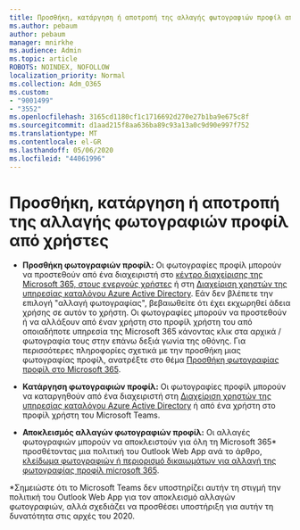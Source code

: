 ```yaml
---
title: Προσθήκη, κατάργηση ή αποτροπή της αλλαγής φωτογραφιών προφίλ από χρήστες
ms.author: pebaum
author: pebaum
manager: mnirkhe
ms.audience: Admin
ms.topic: article
ROBOTS: NOINDEX, NOFOLLOW
localization_priority: Normal
ms.collection: Adm_O365
ms.custom:
- "9001499"
- "3552"
ms.openlocfilehash: 3165cd1180cf1c1716692d270e27b1ba9e675c8f
ms.sourcegitcommit: d1aad215f8aa636ba89c93a13a0c9d90e997f752
ms.translationtype: MT
ms.contentlocale: el-GR
ms.lasthandoff: 05/06/2020
ms.locfileid: "44061996"
---
```

# <a name="add-remove-or-prevent-users-from-changing-profile-photos"></a>Προσθήκη, κατάργηση ή αποτροπή της αλλαγής φωτογραφιών προφίλ από χρήστες

- **Προσθήκη φωτογραφιών προφίλ:** Οι φωτογραφίες προφίλ μπορούν να προστεθούν από ένα διαχειριστή στο [κέντρο διαχείρισης της Microsoft 365, στους ενεργούς χρήστες](https://admin.microsoft.com/Adminportal/Home?source=applauncher#/users) ή στη [Διαχείριση χρηστών της υπηρεσίας καταλόγου Azure Active Directory](https://portal.azure.com/#blade/Microsoft_AAD_IAM/UsersManagementMenuBlade/AllUsers).  Εάν δεν βλέπετε την επιλογή "αλλαγή φωτογραφίας", βεβαιωθείτε ότι έχει εκχωρηθεί άδεια χρήσης σε αυτόν το χρήστη. Οι φωτογραφίες μπορούν να προστεθούν ή να αλλάξουν από έναν χρήστη στο προφίλ χρήστη του από οποιαδήποτε υπηρεσία της Microsoft 365 κάνοντας κλικ στα αρχικά / φωτογραφία τους στην επάνω δεξιά γωνία της οθόνης. Για περισσότερες πληροφορίες σχετικά με την προσθήκη μιας φωτογραφίας προφίλ, ανατρέξτε στο θέμα [Προσθήκη φωτογραφίας προφίλ στο Microsoft 365](https://support.office.com/article/add-your-profile-photo-to-office-365-2eaf93fd-b3f1-43b9-9cdc-bdcd548435b7).

- **Κατάργηση φωτογραφιών προφίλ:** Οι φωτογραφίες προφίλ μπορούν να καταργηθούν από ένα διαχειριστή στη [Διαχείριση χρηστών της υπηρεσίας καταλόγου Azure Active Directory](https://portal.azure.com/#blade/Microsoft_AAD_IAM/UsersManagementMenuBlade/AllUsers) ή από ένα χρήστη στο προφίλ χρήστη του Microsoft Teams.

- **Αποκλεισμός αλλαγών φωτογραφιών προφίλ:** Οι αλλαγές φωτογραφιών μπορούν να αποκλειστούν για όλη τη Microsoft 365* προσθέτοντας μια πολιτική του Outlook Web App ανά το άρθρο, [κλείδωμα φωτογραφιών ή περιορισμό δικαιωμάτων για αλλαγή της φωτογραφίας προφίλ microsoft 365](https://answers.microsoft.com/msoffice/forum/msoffice_o365admin-mso_manage/locking-photos-or-restricting-permissions-to/1d19ae4f-de5d-4c3d-a0ad-4b8b8ac32e3d).

*Σημειώστε ότι το Microsoft Teams δεν υποστηρίζει αυτήν τη στιγμή την πολιτική του Outlook Web App για τον αποκλεισμό αλλαγών φωτογραφιών, αλλά σχεδιάζει να προσθέσει υποστήριξη για αυτήν τη δυνατότητα στις αρχές του 2020.
